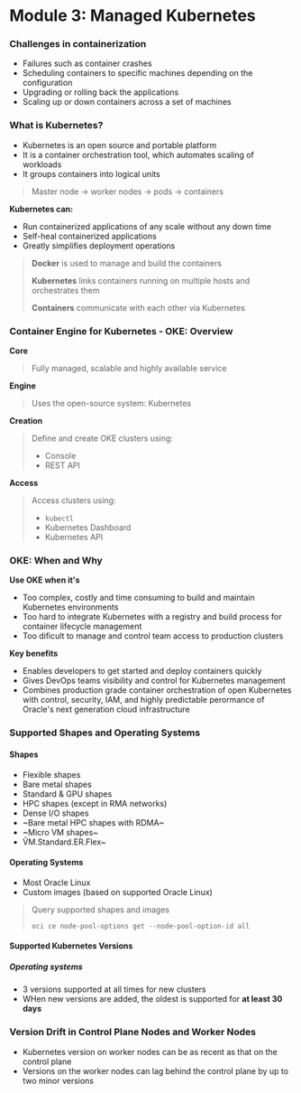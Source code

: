 # Module 3: Managed Kubernetes

### Challenges in containerization
- Failures such as container crashes
- Scheduling containers to specific machines depending on the configuration
- Upgrading or rolling back the applications
- Scaling up or down containers across a set of machines
  
### What is Kubernetes?
- Kubernetes is an open source and portable platform
- It is a container orchestration tool, which automates scaling of workloads
- It groups containers into logical units

> Master node -> worker nodes -> pods -> containers

**Kubernetes can:**
- Run containerized applications of any scale without any down time
- Self-heal containerized applications
- Greatly simplifies deployment operations

>  **Docker** is used to manage and build the containers
> 
>  **Kubernetes** links containers running on multiple hosts and orchestrates them
> 
>  **Containers** communicate with each other via Kubernetes

### Container Engine for Kubernetes - OKE: Overview

**Core**
> Fully managed, scalable and highly available service

**Engine**
> Uses the open-source system: Kubernetes

**Creation**
> Define and create OKE clusters using:
> - Console
> - REST API

**Access**
> Access clusters using:
> - `kubectl`
> - Kubernetes Dashboard
> - Kubernetes API

### OKE: When and Why
**Use OKE when it's**
- Too complex, costly and time consuming to build and maintain Kubernetes environments
- Too hard to integrate Kubernetes with a registry and build process for container lifecycle management
- Too dificult to manage and control team access to production clusters

**Key benefits**
- Enables developers to get started and deploy containers quickly
- Gives DevOps teams visibility and control for Kubernetes management
- Combines production grade container orchestration of open Kubernetes with control, security, IAM, and highly predictable perormance of Oracle's next generation cloud infrastructure

### Supported Shapes and Operating Systems
#### Shapes
- Flexible shapes
- Bare metal shapes
- Standard & GPU shapes
- HPC shapes (except in RMA networks)
- Dense I/O shapes
- ~Bare metal HPC shapes with RDMA~
- ~Micro VM shapes~
- ṼM.Standard.ER.Flex~

#### Operating Systems
- Most Oracle Linux
- Custom images (based on supported Oracle Linux)

> Query supported shapes and images
> 
> `oci ce node-pool-options get --node-pool-option-id all`

#### Supported Kubernetes Versions
##### Operating systems
- 3 versions supported at all times for new clusters
- WHen new versions are added, the oldest is supported for **at least 30 days**

### Version Drift in Control Plane Nodes and Worker Nodes
- Kubernetes version on worker nodes can be as recent as that on the control plane
- Versions on the worker nodes can lag behind the control plane by up to two minor versions
